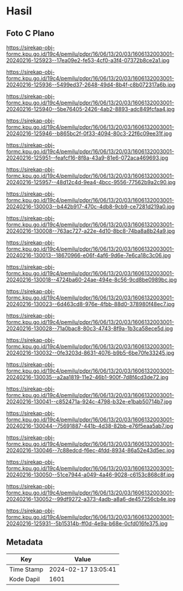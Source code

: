 # Hasil

## Foto C Plano

https://sirekap-obj-formc.kpu.go.id/19c4/pemilu/pdpr/16/06/13/20/03/1606132003001-20240216-125923--17ea09e2-fe53-4cf0-a3f4-07372b8ce2a1.jpg

https://sirekap-obj-formc.kpu.go.id/19c4/pemilu/pdpr/16/06/13/20/03/1606132003001-20240216-125936--5499ed37-2648-49d4-8b4f-c8b072317a6b.jpg

https://sirekap-obj-formc.kpu.go.id/19c4/pemilu/pdpr/16/06/13/20/03/1606132003001-20240216-125940--5be76405-2426-4ab2-8893-adc849fcfaa4.jpg

https://sirekap-obj-formc.kpu.go.id/19c4/pemilu/pdpr/16/06/13/20/03/1606132003001-20240216-125946--b865bc2f-0f33-4094-80c3-22f6c09ee31f.jpg

https://sirekap-obj-formc.kpu.go.id/19c4/pemilu/pdpr/16/06/13/20/03/1606132003001-20240216-125951--feafcf16-8f8a-43a9-81e6-072aca469693.jpg

https://sirekap-obj-formc.kpu.go.id/19c4/pemilu/pdpr/16/06/13/20/03/1606132003001-20240216-125957--48d12c4d-9ea4-4bcc-9556-77562b9a2c90.jpg

https://sirekap-obj-formc.kpu.go.id/19c4/pemilu/pdpr/16/06/13/20/03/1606132003001-20240216-130003--b442b917-470c-4db8-9cb9-ce7281d219a0.jpg

https://sirekap-obj-formc.kpu.go.id/19c4/pemilu/pdpr/16/06/13/20/03/1606132003001-20240216-130008--763ac727-a22e-4d10-8bc8-74ba8a8b24a9.jpg

https://sirekap-obj-formc.kpu.go.id/19c4/pemilu/pdpr/16/06/13/20/03/1606132003001-20240216-130013--18670966-e06f-4af6-9d6e-7e6ca18c3c06.jpg

https://sirekap-obj-formc.kpu.go.id/19c4/pemilu/pdpr/16/06/13/20/03/1606132003001-20240216-130018--4724ba60-24ae-494e-8c56-9cd8be0989bc.jpg

https://sirekap-obj-formc.kpu.go.id/19c4/pemilu/pdpr/16/06/13/20/03/1606132003001-20240216-130023--6d463cd8-976e-4fbb-88d0-378980f48ec7.jpg

https://sirekap-obj-formc.kpu.go.id/19c4/pemilu/pdpr/16/06/13/20/03/1606132003001-20240216-130028--71a0bac8-80c3-4743-8f9a-1b3ca58ece5d.jpg

https://sirekap-obj-formc.kpu.go.id/19c4/pemilu/pdpr/16/06/13/20/03/1606132003001-20240216-130032--0fe3203d-8631-4076-b9b5-6be70fe33245.jpg

https://sirekap-obj-formc.kpu.go.id/19c4/pemilu/pdpr/16/06/13/20/03/1606132003001-20240216-130035--a2aa1819-11e2-46b1-900f-7d8f4cd3de72.jpg

https://sirekap-obj-formc.kpu.go.id/19c4/pemilu/pdpr/16/06/13/20/03/1606132003001-20240216-130041--c852471a-924c-4798-b32e-e1bab50714b7.jpg

https://sirekap-obj-formc.kpu.go.id/19c4/pemilu/pdpr/16/06/13/20/03/1606132003001-20240216-130044--75691887-441b-4d38-82bb-e76f5eaa5ab7.jpg

https://sirekap-obj-formc.kpu.go.id/19c4/pemilu/pdpr/16/06/13/20/03/1606132003001-20240216-130046--7c88edcd-f6ec-4fdd-8934-86a52e43d5ec.jpg

https://sirekap-obj-formc.kpu.go.id/19c4/pemilu/pdpr/16/06/13/20/03/1606132003001-20240216-130050--51ce7944-a049-4a46-9028-c6153c868c8f.jpg

https://sirekap-obj-formc.kpu.go.id/19c4/pemilu/pdpr/16/06/13/20/03/1606132003001-20240216-130052--99df9272-a373-4adb-a8a6-de457256cb4e.jpg

https://sirekap-obj-formc.kpu.go.id/19c4/pemilu/pdpr/16/06/13/20/03/1606132003001-20240216-125931--5b15314b-ff0d-4e9a-b68e-0cfd016fe375.jpg


## Metadata

| Key        | Value               |
| ---------- | ------------------- |
| Time Stamp | 2024-02-17 13:05:41 |
| Kode Dapil | 1601                |



